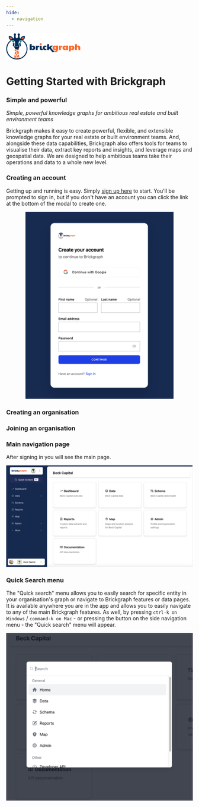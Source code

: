 ```yaml
---
hide:
  - navigation
---
```


<p align="left">
<a href="https://brickgraph.io" target="_blank">
 <img src="img/banner-logo.png" alt="Brickgraph banner logo" width="200">
 </a>
</p>

# Getting Started with Brickgraph

### Simple and powerful

*Simple, powerful knowledge graphs for ambitious real estate and built environment teams*

Brickgraph makes it easy to create powerful, flexible, and extensible knowledge graphs for your real estate or built environment teams. And, alongside these data capabilities, Brickgraph also offers tools for teams to visualise their data, extract key reports and insights, and leverage maps and geospatial data. We are designed to help ambitious teams take their operations and data to a whole new level.

### Creating an account

Getting up and running is easy. Simply [sign up here](https://app.brickgraph.io)
to start. You'll be prompted to sign in, but if you don't have an account you can click the link
at the bottom of the modal to create one.

<p align="center">
<a href="https://app.brickgraph.io" target="_blank">
 <img src="img/sign-up.png" alt="Sign up" width="400">
 </a>
</p>

### Creating an organisation

### Joining an organisation

### Main navigation page

After signing in you will see the main page.


<p align="center">
 <img src="img/main-page.png" alt="Main page" width="800">
</p>

### Quick Search menu

The "Quick search" menu allows you to easily search for specific entity in your organisation's graph or navigate to Brickgraph features or data pages. It is available anywhere you are in the app and allows you to easily navigate to any of the main Brickgraph features. As well, by pressing `ctrl-k on Windows` / `command-k on Mac` - or pressing the button on the side navigation menu - the "Quick search" menu will appear.

<p align="center">
 <img src="img/quick-menu.png" alt="Quick menu" width="800">
</p>